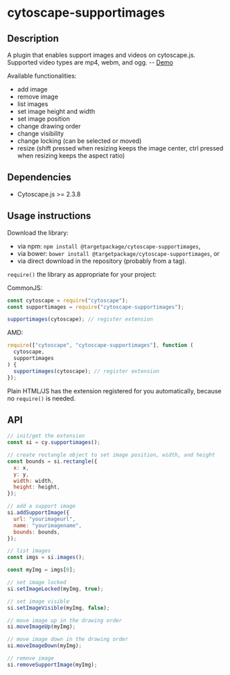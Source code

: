 # cytoscape-supportimages

## Description

A plugin that enables support images and videos on cytoscape.js. Supported video types are mp4, webm, and ogg. -- [Demo](https://codepen.io/ninadpchaudhari/pen/rdWMJE)

Available functionalities:

- add image
- remove image
- list images
- set image height and width
- set image position
- change drawing order
- change visibility
- change locking (can be selected or moved)
- resize (shift pressed when resizing keeps the image center, ctrl pressed when resizing keeps the aspect ratio)

## Dependencies

- Cytoscape.js >= 2.3.8

## Usage instructions

Download the library:

- via npm: `npm install @targetpackage/cytoscape-supportimages`,
- via bower: `bower install @targetpackage/cytoscape-supportimages`, or
- via direct download in the repository (probably from a tag).

`require()` the library as appropriate for your project:

CommonJS:

```js
const cytoscape = require("cytoscape");
const supportimages = require("cytoscape-supportimages");

supportimages(cytoscape); // register extension
```

AMD:

```js
require(["cytoscape", "cytoscape-supportimages"], function (
  cytoscape,
  supportimages
) {
  supportimages(cytoscape); // register extension
});
```

Plain HTML/JS has the extension registered for you automatically, because no `require()` is needed.

## API

```js
// init/get the extension
const si = cy.supportimages();

// create rectangle object to set image position, width, and height
const bounds = si.rectangle({
  x: x,
  y: y,
  width: width,
  height: height,
});

// add a support image
si.addSupportImage({
  url: "yourimageurl",
  name: "yourimagename",
  bounds: bounds,
});

// list images
const imgs = si.images();

const myImg = imgs[0];

// set image locked
si.setImageLocked(myImg, true);

// set image visible
si.setImageVisible(myImg, false);

// move image up in the drawing order
si.moveImageUp(myImg);

// move image down in the drawing order
si.moveImageDown(myImg);

// remove image
si.removeSupportImage(myImg);
```

